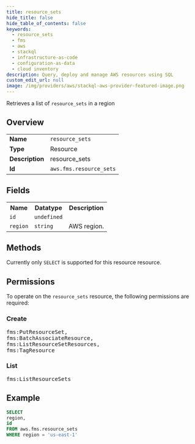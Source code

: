 ```yaml
---
title: resource_sets
hide_title: false
hide_table_of_contents: false
keywords:
  - resource_sets
  - fms
  - aws
  - stackql
  - infrastructure-as-code
  - configuration-as-data
  - cloud inventory
description: Query, deploy and manage AWS resources using SQL
custom_edit_url: null
image: /img/providers/aws/stackql-aws-provider-featured-image.png
---
```

Retrieves a list of <code>resource_sets</code> in a region

## Overview
<table><tbody>
<tr><td><b>Name</b></td><td><code>resource_sets</code></td></tr>
<tr><td><b>Type</b></td><td>Resource</td></tr>
<tr><td><b>Description</b></td><td>resource_sets</td></tr>
<tr><td><b>Id</b></td><td><code>aws.fms.resource_sets</code></td></tr>
</tbody></table>

## Fields
<table><tbody>
<tr><th>Name</th><th>Datatype</th><th>Description</th></tr>
<tr><td><code>id</code></td><td><code>undefined</code></td><td></td></tr>
<tr><td><code>region</code></td><td><code>string</code></td><td>AWS region.</td></tr>

</tbody></table>

## Methods
Currently only <code>SELECT</code> is supported for this resource resource.

## Permissions

To operate on the <code>resource_sets</code> resource, the following permissions are required:

### Create
<pre>
fms:PutResourceSet,
fms:BatchAssociateResource,
fms:ListResourceSetResources,
fms:TagResource</pre>

### List
<pre>
fms:ListResourceSets</pre>


## Example
```sql
SELECT
region,
id
FROM aws.fms.resource_sets
WHERE region = 'us-east-1'
```
